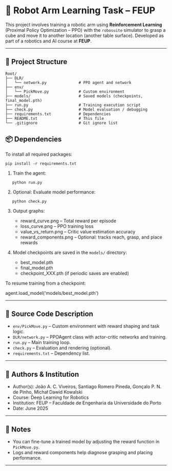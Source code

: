 # 🤖 Robot Arm Learning Task – FEUP

This project involves training a robotic arm using **Reinforcement Learning** (Proximal Policy Optimization – PPO) with the `robosuite` simulator to grasp a cube and move it to another location (another table surface). Developed as part of a robotics and AI course at **FEUP**.

---

## 📁 Project Structure
```
Root/
├── DLR/
│   └── network.py              # PPO agent and network
├── env/
│   └── PickMove.py             # Custom environment
├── models/                     # Saved models (checkpoints, final_model.pth)
├── run.py                      # Training execution script
├── check.py                    # Model evaluation / debugging
├── requirements.txt            # Dependencies
├── README.txt                  # This file
└── .gitignore                  # Git ignore list
```

## 📦 Dependencies

To install all required packages:
```
pip install -r requirements.txt
```

1. Train the agent:
```
   python run.py
```

2. Optional: Evaluate model performance:
```
   python check.py
```
3. Output graphs:
   - reward_curve.png – Total reward per episode
   - loss_curve.png – PPO training loss
   - value_vs_return.png – Critic value estimation accuracy
   - reward_components.png – Optional: tracks reach, grasp, and place rewards

4. Model checkpoints are saved in the `models/` directory:
   - best_model.pth
   - final_model.pth
   - checkpoint_XXX.pth (if periodic saves are enabled)

To resume training from a checkpoint:

agent.load_model('models/best_model.pth')

---

## 📂 Source Code Description

- `env/PickMove.py` – Custom environment with reward shaping and task logic.
- `DLR/network.py` – PPOAgent class with actor-critic networks and training.
- `run.py` – Main training loop.
- `check.py` – Evaluation and rendering (optional).
- `requirements.txt` – Dependency list.

---

## 👥 Authors & Institution

- Author(s): João A. C. Viveiros, Santiago Romero Pineda, Gonçalo P. N. de Pinho, Michał Dawid Kowalski
- Course: Deep Learning for Robotics
- Institution: FEUP – Faculdade de Engenharia da Universidade do Porto
- Date: June 2025

---

## 📘 Notes

- You can fine-tune a trained model by adjusting the reward function in `PickMove.py`.
- Logs and reward components help diagnose grasping and placing performance.
  
---

